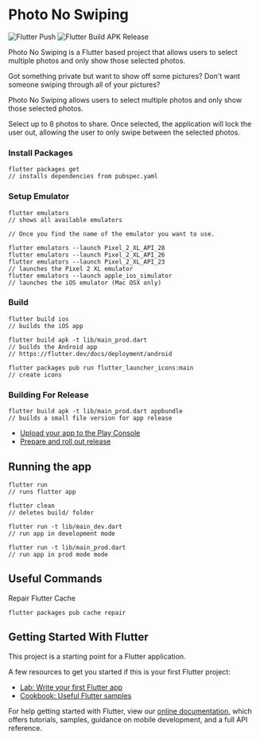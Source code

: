 # Photo No Swiping
![Flutter Push](https://github.com/maylortaylor/PhotoNoSwiping/workflows/Flutter%20Push/badge.svg)
![Flutter Build APK Release](https://github.com/maylortaylor/PhotoNoSwiping/workflows/Flutter%20Build%20APK%20Release/badge.svg)

Photo No Swiping is a Flutter based project that allows users to select multiple photos and only show those selected photos.

Got something private but want to show off some pictures?
Don't want someone swiping through all of your pictures?

Photo No Swiping allows users to select multiple photos and only show those selected photos. 

Select up to 8 photos to share.
Once selected, the application will lock the user out, allowing the user to only swipe between the selected photos.


### Install Packages
```
flutter packages get
// installs dependencies from pubspec.yaml
```

### Setup Emulator
```
flutter emulators
// shows all available emulators

// Once you find the name of the emulator you want to use.

flutter emulators --launch Pixel_2_XL_API_28
flutter emulators --launch Pixel_2_XL_API_26
flutter emulators --launch Pixel_2_XL_API_23
// launches the Pixel 2 XL emulator
flutter emulators --launch apple_ios_simulator
// launches the iOS emulator (Mac OSX only)

```

### Build
```
flutter build ios
// builds the iOS app

flutter build apk -t lib/main_prod.dart
// builds the Android app
// https://flutter.dev/docs/deployment/android

flutter packages pub run flutter_launcher_icons:main
// create icons 
```

### Building For Release
```
flutter build apk -t lib/main_prod.dart appbundle
// builds a small file version for app release
```
 - [Upload your app to the Play Console](https://developer.android.com/studio/publish/upload-bundle)
 - [Prepare and roll out release](https://support.google.com/googleplay/android-developer/answer/7159011)

## Running the app
```
flutter run
// runs flutter app

flutter clean
// deletes build/ folder
```

```
flutter run -t lib/main_dev.dart
// run app in development mode

flutter run -t lib/main_prod.dart
// run app in prod mode mode
```

## Useful Commands

Repair Flutter Cache

```
flutter packages pub cache repair
```


## Getting Started With Flutter

This project is a starting point for a Flutter application.

A few resources to get you started if this is your first Flutter project:

- [Lab: Write your first Flutter app](https://flutter.dev/docs/get-started/codelab)
- [Cookbook: Useful Flutter samples](https://flutter.dev/docs/cookbook)

For help getting started with Flutter, view our
[online documentation](https://flutter.dev/docs), which offers tutorials,
samples, guidance on mobile development, and a full API reference.
